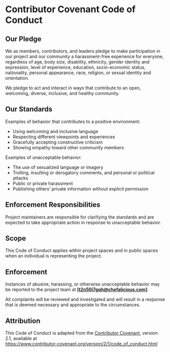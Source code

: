 # Contributor Covenant Code of Conduct

## Our Pledge

We as members, contributors, and leaders pledge to make participation in our project and our community a harassment-free experience for everyone, regardless of age, body size, disability, ethnicity, gender identity and expression, level of experience, education, socio-economic status, nationality, personal appearance, race, religion, or sexual identity and orientation.

We pledge to act and interact in ways that contribute to an open, welcoming, diverse, inclusive, and healthy community.

## Our Standards

Examples of behavior that contributes to a positive environment:

- Using welcoming and inclusive language
- Respecting different viewpoints and experiences
- Gracefully accepting constructive criticism
- Showing empathy toward other community members

Examples of unacceptable behavior:

- The use of sexualized language or imagery
- Trolling, insulting or derogatory comments, and personal or political attacks
- Public or private harassment
- Publishing others’ private information without explicit permission

## Enforcement Responsibilities

Project maintainers are responsible for clarifying the standards and are expected to take appropriate action in response to unacceptable behavior.

## Scope

This Code of Conduct applies within project spaces and in public spaces when an individual is representing the project.

## Enforcement

Instances of abusive, harassing, or otherwise unacceptable behavior may be reported to the project team at **[t2n50i7gqh@chefalicious.com]**.

All complaints will be reviewed and investigated and will result in a response that is deemed necessary and appropriate to the circumstances.

## Attribution

This Code of Conduct is adapted from the [Contributor Covenant][homepage], version 2.1, available at  
<https://www.contributor-covenant.org/version/2/1/code_of_conduct.html>

[homepage]: https://www.contributor-covenant.org
